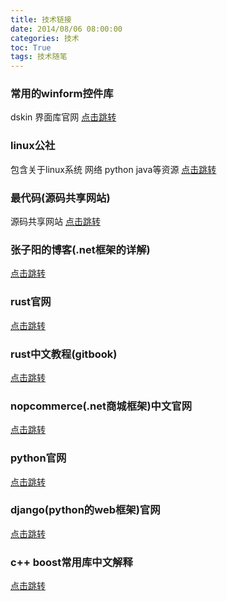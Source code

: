 ```yaml
---
title: 技术链接
date: 2014/08/06 08:00:00
categories: 技术
toc: True
tags: 技术随笔
---
```

### 常用的winform控件库
dskin 界面库官网 [点击跳转](http://d.cskin.net/)

### linux公社
包含关于linux系统 网络 python java等资源 [点击跳转](https://linux.linuxidc.com/)

### 最代码(源码共享网站)
源码共享网站 [点击跳转](http://www.zuidaima.com/)

### 张子阳的博客(.net框架的详解)
[点击跳转](http://www.tracefact.net/tech/)

### rust官网
[点击跳转](https://www.rust-lang.org/zh-CN/)

### rust中文教程(gitbook)
[点击跳转](https://kaisery.github.io/trpl-zh-cn/)

### nopcommerce(.net商城框架)中文官网
[点击跳转](http://www.nopcn.com/nopcommerce-opensource.html)

### python官网
[点击跳转](https://www.python.org/downloads/)

### django(python的web框架)官网
[点击跳转](https://www.djangoproject.com/download/)

### c++ boost常用库中文解释
[点击跳转](http://zh.highscore.de/cpp/boost/)